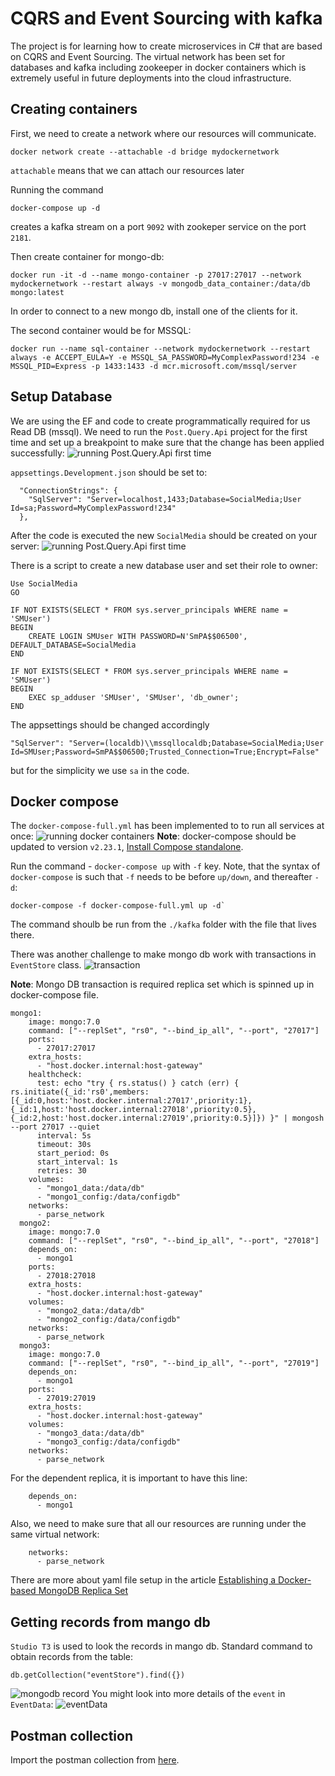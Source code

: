 # CQRS and Event Sourcing with kafka

The project is for learning how to create microservices in C# that are based on CQRS and Event Sourcing.
The virtual network has been set for databases and kafka including zookeeper in docker containers which is extremely useful in future deployments into the cloud infrastructure.

## Creating containers
First, we need to create a network where our resources will communicate.
```
docker network create --attachable -d bridge mydockernetwork
```
`attachable` means that we can attach our resources later

Running the command
```
docker-compose up -d 
```
creates a kafka stream on a port `9092` with zookeper service on the port `2181`.

Then create container for mongo-db:
```
docker run -it -d --name mongo-container -p 27017:27017 --network mydockernetwork --restart always -v mongodb_data_container:/data/db mongo:latest
```
In order to connect to a new mongo db, install one of the clients for it. 

The second container would be for MSSQL:
```
docker run --name sql-container --network mydockernetwork --restart always -e ACCEPT_EULA=Y -e MSSQL_SA_PASSWORD=MyComplexPassword!234 -e MSSQL_PID=Express -p 1433:1433 -d mcr.microsoft.com/mssql/server
```

## Setup Database
We are using the EF and code to create programmatically required for us Read DB (mssql).
We need to run the `Post.Query.Api` project for the first time and set up a breakpoint to make sure that the change has been applied successfully:
![running Post.Query.Api first time](./Img/create-read-db.jpg)

`appsettings.Development.json` should be set to:
```
  "ConnectionStrings": {
    "SqlServer": "Server=localhost,1433;Database=SocialMedia;User Id=sa;Password=MyComplexPassword!234"
  },
```
After the code is executed the new `SocialMedia` should be created on your server:
![running Post.Query.Api first time](./Img/read-db.jpg)

There is a script to create a new database user and set their role to owner:
```
Use SocialMedia
GO

IF NOT EXISTS(SELECT * FROM sys.server_principals WHERE name = 'SMUser')
BEGIN
	CREATE LOGIN SMUser WITH PASSWORD=N'SmPA$$06500', DEFAULT_DATABASE=SocialMedia
END

IF NOT EXISTS(SELECT * FROM sys.server_principals WHERE name = 'SMUser')
BEGIN
	EXEC sp_adduser 'SMUser', 'SMUser', 'db_owner';
END
```
The appsettings should be changed accordingly
```
"SqlServer": "Server=(localdb)\\mssqllocaldb;Database=SocialMedia;User Id=SMUser;Password=SmPA$$06500;Trusted_Connection=True;Encrypt=False"
```
but for the simplicity we use `sa` in the code.

## Docker compose
The `docker-compose-full.yml` has been implemented to to run all services at once:
![running docker containers](./Img/docker-compose.jpg)
**Note**: docker-compose should be updated to version `v2.23.1`,
[Install Compose standalone](https://docs.docker.com/compose/install/standalone/).

Run the command - `docker-compose up` with `-f` key.
Note, that the syntax of `docker-compose` is such that `-f` needs to be before `up/down`, and thereafter `-d`:
```
docker-compose -f docker-compose-full.yml up -d` 
```
The command shoulb be run from the `./kafka` folder with the file that lives there.

There was another challenge to make mongo db work with transactions in `EventStore` class. 
![transaction](./Img/transaction.jpg)

**Note**: Mongo DB transaction is required replica set which is spinned up in docker-compose file.
```
mongo1:
    image: mongo:7.0
    command: ["--replSet", "rs0", "--bind_ip_all", "--port", "27017"]
    ports:
      - 27017:27017
    extra_hosts:
      - "host.docker.internal:host-gateway"
    healthcheck:
      test: echo "try { rs.status() } catch (err) { rs.initiate({_id:'rs0',members:[{_id:0,host:'host.docker.internal:27017',priority:1},{_id:1,host:'host.docker.internal:27018',priority:0.5},{_id:2,host:'host.docker.internal:27019',priority:0.5}]}) }" | mongosh --port 27017 --quiet
      interval: 5s
      timeout: 30s
      start_period: 0s
      start_interval: 1s
      retries: 30
    volumes:
      - "mongo1_data:/data/db"
      - "mongo1_config:/data/configdb"
    networks:
      - parse_network
  mongo2:
    image: mongo:7.0
    command: ["--replSet", "rs0", "--bind_ip_all", "--port", "27018"]
    depends_on:
      - mongo1
    ports:
      - 27018:27018
    extra_hosts:
      - "host.docker.internal:host-gateway"
    volumes:
      - "mongo2_data:/data/db"
      - "mongo2_config:/data/configdb"
    networks:
      - parse_network
  mongo3:
    image: mongo:7.0
    command: ["--replSet", "rs0", "--bind_ip_all", "--port", "27019"]
    depends_on:
      - mongo1
    ports:
      - 27019:27019
    extra_hosts:
      - "host.docker.internal:host-gateway"
    volumes:
      - "mongo3_data:/data/db"
      - "mongo3_config:/data/configdb"
    networks:
      - parse_network
```

For the dependent replica, it is important to have this line:
```
    depends_on:
      - mongo1
```
Also, we need to make sure that all our resources are running under the same virtual network:
```
    networks:
      - parse_network
```
There are more about yaml file setup in the article [Establishing a Docker-based MongoDB Replica Set](https://copyprogramming.com/howto/setting-up-mongo-replica-set-in-docker)

## Getting records from mango db
`Studio T3` is used to look the records in mango db.
Standard command to obtain records from the table:
```
db.getCollection("eventStore").find({})
```
![mongodb record](./Img/mongodb.jpg)
You might look into more details of the `event` in `EventData`:
![eventData](./Img/mongodb_eventData.jpg)
## Postman collection
Import the postman collection from [here](./dev-tools/).